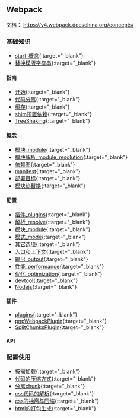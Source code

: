 ## Webpack

文档： https://v4.webpack.docschina.org/concepts/



### 基础知识

* [start_概念](./start_概念.md){:target="_blank"}
* [替换模版字符串](./基础知识_官网文档部分的记录/替换模版字符串.md){:target="_blank"}

#### 指南

* [开始](./基础知识_官网文档部分的记录/指南/开始.md){:target="_blank"}
* [代码分离](./基础知识_官网文档部分的记录/指南/代码分离.md){:target="_blank"}
* [缓存](./基础知识_官网文档部分的记录/指南/缓存.md){:target="_blank"}
* [shim预置依赖](./基础知识_官网文档部分的记录/指南/shim预置依赖.md){:target="_blank"}
* [TreeShaking](./基础知识_官网文档部分的记录/指南/TreeShaking.md){:target="_blank"}

#### 概念

* [模块_module](./基础知识_官网文档部分的记录/概念/模块_module.md){:target="_blank"}
* [模块解析_module_resolution](./基础知识_官网文档部分的记录/概念/模块解析_module_resolution.md){:target="_blank"}
* [依赖图](./基础知识_官网文档部分的记录/概念/依赖图.md){:target="_blank"}
* [manifest](./基础知识_官网文档部分的记录/概念/manifest.md){:target="_blank"}
* [部署目标](./基础知识_官网文档部分的记录/概念/部署目标.md){:target="_blank"}
* [模块热替换](./基础知识_官网文档部分的记录/概念/模块热替换.md){:target="_blank"}

#### 配置

* [插件_plugins](./基础知识_官网文档部分的记录/配置/插件_plugins.md){:target="_blank"}
* [解析_resolve](./基础知识_官网文档部分的记录/配置/解析_resolve.md){:target="_blank"}
* [模块_module](./基础知识_官网文档部分的记录/配置/模块_module.md){:target="_blank"}
* [模式_mode](./基础知识_官网文档部分的记录/配置/模式_mode.md){:target="_blank"}
* [其它选项](./基础知识_官网文档部分的记录/配置/其它选项.md){:target="_blank"}
* [入口和上下文](./基础知识_官网文档部分的记录/配置/入口和上下文.md){:target="_blank"}
* [输出_output](./基础知识_官网文档部分的记录/配置/输出_output.md){:target="_blank"}
* [性能_performance](./基础知识_官网文档部分的记录/配置/性能_performance.md){:target="_blank"}
* [优化_optimization](./基础知识_官网文档部分的记录/配置/优化_optimization.md){:target="_blank"}
* [devtool](./基础知识_官网文档部分的记录/配置/devtool.md){:target="_blank"}
* [Nodejs](./基础知识_官网文档部分的记录/配置/Nodejs.md){:target="_blank"}

#### 插件

* [plugins](./基础知识_官网文档部分的记录/插件/plugins.md){:target="_blank"}
* [pnpWebpackPlugin](./基础知识_官网文档部分的记录/插件/pnpWebpackPlugin.md){:target="_blank"}
* [SplitChunksPlugin](./基础知识_官网文档部分的记录/插件/SplitChunksPlugin.md){:target="_blank"}

#### API



### 配置使用

* [按需加载](./配置使用/按需加载.md){:target="_blank"}
* [代码的压缩方式](./配置使用/代码的压缩方式.md){:target="_blank"}
* [分离chunk](./配置使用/分离chunk.md){:target="_blank"}
* [css代码的解析](./配置使用/css代码的解析.md){:target="_blank"}
* [css的抽离与压缩](./配置使用/css的抽离与压缩.md){:target="_blank"}
* [html的打包生成](./配置使用/html的打包生成.md){:target="_blank"}

